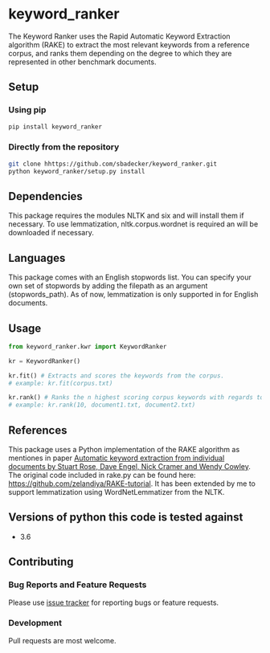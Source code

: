 # keyword_ranker

The Keyword Ranker uses the Rapid Automatic Keyword Extraction algorithm
(RAKE) to extract the most relevant keywords from a reference corpus,
and ranks them depending on the degree to which they are represented in other
benchmark documents.

## Setup

### Using pip

```bash
pip install keyword_ranker
```

### Directly from the repository

```bash
git clone hhttps://github.com/sbadecker/keyword_ranker.git
python keyword_ranker/setup.py install
```

## Dependencies

This package requires the modules NLTK and six and will install them if necessary.
To use lemmatization, nltk.corpus.wordnet is required an will be downloaded if necessary.

## Languages

This package comes with an English stopwords list. You can specify your own set of stopwords by adding the filepath as an argument (stopwords_path).
As of now, lemmatization is only supported in for English documents.

## Usage

```python
from keyword_ranker.kwr import KeywordRanker

kr = KeywordRanker()

kr.fit() # Extracts and scores the keywords from the corpus.
# example: kr.fit(corpus.txt)

kr.rank() # Ranks the n highest scoring corpus keywords with regards to the provided documents.
# example: kr.rank(10, document1.txt, document2.txt)

```

## References

This package uses a Python implementation of the RAKE algorithm as mentiones in paper [Automatic keyword extraction from individual documents by Stuart Rose, Dave Engel, Nick Cramer and Wendy Cowley](https://www.researchgate.net/profile/Stuart_Rose/publication/227988510_Automatic_Keyword_Extraction_from_Individual_Documents/links/55071c570cf27e990e04c8bb.pdf).
The original code included in rake.py can be found here: https://github.com/zelandiya/RAKE-tutorial. It has been extended by me to support lemmatization using WordNetLemmatizer from the NLTK.

## Versions of python this code is tested against

- 3.6

## Contributing

### Bug Reports and Feature Requests
Please use [issue tracker](https://github.com/sbadecker/keyword_ranker/issues) for reporting bugs or feature requests.


### Development
Pull requests are most welcome.
